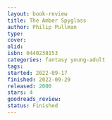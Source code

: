 ```yaml
--- 
layout: book-review 
title: The Amber Spyglass
author: Philip Pullman 
type: 
cover: 
olid:  
isbn: 0440238153
categories: fantasy young-adult
tags:  
started: 2022-09-17
finished: 2022-09-29
released: 2000
stars: 4
goodreads_review:  
status: Finished
---  
```

